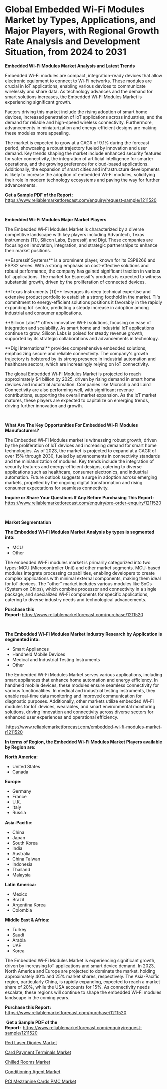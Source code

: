<p><h1>Global Embedded Wi-Fi Modules Market by Types, Applications, and Major Players, with Regional Growth Rate Analysis and Development Situation, from 2024 to 2031</h1></p><p><strong>Embedded Wi-Fi Modules Market Analysis and Latest Trends</strong></p>
<p><p>Embedded Wi-Fi modules are compact, integration-ready devices that allow electronic equipment to connect to Wi-Fi networks. These modules are crucial in IoT applications, enabling various devices to communicate wirelessly and share data. As technology advances and the demand for smart solutions increases, the Embedded Wi-Fi Modules Market is experiencing significant growth. </p><p>Factors driving this market include the rising adoption of smart home devices, increased penetration of IoT applications across industries, and the demand for reliable and high-speed wireless connectivity. Furthermore, advancements in miniaturization and energy-efficient designs are making these modules more appealing.</p><p>The market is expected to grow at a CAGR of 9.1% during the forecast period, showcasing a robust trajectory fueled by innovation and user demand. Key trends shaping the market include enhanced security features for safer connectivity, the integration of artificial intelligence for smarter operations, and the growing preference for cloud-based applications. Additionally, the expansion of smart cities and infrastructure developments is likely to increase the adoption of embedded Wi-Fi modules, solidifying their role in modern technology ecosystems and paving the way for further advancements.</p></p>
<p><strong>Get a Sample PDF of the Report:&nbsp;</strong> <a href="https://www.reliablemarketforecast.com/enquiry/request-sample/1211520?utm_campaign=1121&utm_medium=2&utm_source=Github&utm_content=ia&utm_term=05102024&utm_id=embedded-wi-fi-modules">https://www.reliablemarketforecast.com/enquiry/request-sample/1211520</a></p>
<p>&nbsp;</p>
<p><strong>Embedded Wi-Fi Modules Major Market Players</strong></p>
<p><p>The Embedded Wi-Fi Modules Market is characterized by a diverse competitive landscape with key players including Advantech, Texas Instruments (TI), Silicon Labs, Espressif, and Digi. These companies are focusing on innovation, integration, and strategic partnerships to enhance their market positions.</p><p>**Espressif Systems** is a prominent player, known for its ESP8266 and ESP32 series. With a strong emphasis on cost-effective solutions and robust performance, the company has gained significant traction in various IoT applications. The market for Espressif's products is expected to witness substantial growth, driven by the proliferation of connected devices. </p><p>**Texas Instruments (TI)** leverages its deep technical expertise and extensive product portfolio to establish a strong foothold in the market. TI's commitment to energy-efficient solutions positions it favorably in the rapidly expanding IoT sector, predicting a steady increase in adoption among industrial and consumer applications.</p><p>**Silicon Labs** offers innovative Wi-Fi solutions, focusing on ease of integration and scalability. As smart home and industrial IoT applications continue to grow, Silicon Labs is poised for steady revenue growth, supported by its strategic collaborations and advancements in technology.</p><p>**Digi International** provides comprehensive embedded solutions, emphasizing secure and reliable connectivity. The company's growth trajectory is bolstered by its strong presence in industrial automation and healthcare sectors, which are increasingly relying on IoT connectivity.</p><p>The global Embedded Wi-Fi Modules Market is projected to reach approximately $4 billion by 2025, driven by rising demand in smart home devices and industrial automation. Companies like Microchip and Laird Connectivity are also performing well, with significant revenue contributions, supporting the overall market expansion. As the IoT market matures, these players are expected to capitalize on emerging trends, driving further innovation and growth.</p></p>
<p>&nbsp;</p>
<p><strong>What Are The Key Opportunities For Embedded Wi-Fi Modules Manufacturers?</strong></p>
<p><p>The Embedded Wi-Fi Modules market is witnessing robust growth, driven by the proliferation of IoT devices and increasing demand for smart home technologies. As of 2023, the market is projected to expand at a CAGR of over 15% through 2030, fueled by advancements in connectivity standards and the miniaturization of modules. Key trends include the integration of security features and energy-efficient designs, catering to diverse applications such as healthcare, consumer electronics, and industrial automation. Future outlook suggests a surge in adoption across emerging markets, propelled by the ongoing digital transformation and rising consumer expectations for seamless connectivity.</p></p>
<p><strong>Inquire or Share Your Questions If Any Before Purchasing This Report:</strong> <a href="https://www.reliablemarketforecast.com/enquiry/pre-order-enquiry/1211520?utm_campaign=1121&utm_medium=2&utm_source=Github&utm_content=ia&utm_term=05102024&utm_id=embedded-wi-fi-modules">https://www.reliablemarketforecast.com/enquiry/pre-order-enquiry/1211520</a></p>
<p>&nbsp;</p>
<p><strong>Market Segmentation</strong></p>
<p><strong>The Embedded Wi-Fi Modules Market Analysis by types is segmented into:</strong></p>
<p><ul><li>MCU</li><li>Other</li></ul></p>
<p><p>The embedded Wi-Fi modules market is primarily categorized into two types: MCU (Microcontroller Unit) and other market segments. MCU-based modules integrate processing capabilities, enabling developers to create complex applications with minimal external components, making them ideal for IoT devices. The "other" market includes various modules like SoCs (System on Chips), which combine processor and connectivity in a single package, and specialized Wi-Fi components for specific applications, catering to diverse industry needs and technological advancements.</p></p>
<p><strong>Purchase this Report:&nbsp;</strong><a href="https://www.reliablemarketforecast.com/purchase/1211520?utm_campaign=1121&utm_medium=2&utm_source=Github&utm_content=ia&utm_term=05102024&utm_id=embedded-wi-fi-modules">https://www.reliablemarketforecast.com/purchase/1211520</a></p>
<p>&nbsp;</p>
<p><strong>The Embedded Wi-Fi Modules Market Industry Research by Application is segmented into:</strong></p>
<p><ul><li>Smart Appliances</li><li>Handheld Mobile Devices</li><li>Medical and Industrial Testing Instruments</li><li>Other</li></ul></p>
<p><p>The Embedded Wi-Fi Modules Market serves various applications, including smart appliances that enhance home automation and energy efficiency. In handheld mobile devices, these modules ensure seamless connectivity for various functionalities. In medical and industrial testing instruments, they enable real-time data monitoring and improved communication for diagnostic purposes. Additionally, other markets utilize embedded Wi-Fi modules for IoT devices, wearables, and smart environmental monitoring solutions, driving innovation and connectivity across diverse sectors for enhanced user experiences and operational efficiency.</p></p>
<p><a href="https://www.reliablemarketforecast.com/embedded-wi-fi-modules-market-r1211520?utm_campaign=1121&utm_medium=2&utm_source=Github&utm_content=ia&utm_term=05102024&utm_id=embedded-wi-fi-modules">&nbsp;https://www.reliablemarketforecast.com/embedded-wi-fi-modules-market-r1211520</a></p>
<p><strong>In terms of Region, the Embedded Wi-Fi Modules Market Players available by Region are:</strong></p>
<p>
    <p> <strong> North America: </strong>
        <ul>
            <li>United States</li>
            <li>Canada</li>
        </ul>
        </p> 
    <p> <strong> Europe: </strong>
        <ul>
            <li>Germany</li>
            <li>France</li>
            <li>U.K.</li>
            <li>Italy</li>
            <li>Russia</li>
        </ul>
        </p> 
    <p> <strong> Asia-Pacific: </strong>
        <ul>
            <li>China</li>
            <li>Japan</li>
            <li>South Korea</li>
            <li>India</li>
            <li>Australia</li>
            <li>China Taiwan</li>
            <li>Indonesia</li>
            <li>Thailand</li>
            <li>Malaysia</li>
        </ul>
        </p> 
    <p> <strong> Latin America: </strong>
        <ul>
            <li>Mexico</li>
            <li>Brazil</li>
            <li>Argentina Korea</li>
            <li>Colombia</li>
        </ul>
        </p> 
    <p> <strong> Middle East & Africa: </strong>
        <ul>
            <li>Turkey</li>
            <li>Saudi</li>
            <li>Arabia</li>
            <li>UAE</li>
            <li>Korea</li>
        </ul>
    </p>
    </p>
<p><p>The Embedded Wi-Fi Modules Market is experiencing significant growth, driven by increasing IoT applications and smart device demand. In 2023, North America and Europe are projected to dominate the market, holding approximately 40% and 25% market shares, respectively. The Asia-Pacific region, particularly China, is rapidly expanding, expected to reach a market share of 20%, while the USA accounts for 15%. As connectivity needs escalate, these regions will continue to shape the embedded Wi-Fi modules landscape in the coming years.</p></p>
<p><strong>Purchase this Report: </strong><a href="https://www.reliablemarketforecast.com/purchase/1211520?utm_campaign=1121&utm_medium=2&utm_source=Github&utm_content=ia&utm_term=05102024&utm_id=embedded-wi-fi-modules">https://www.reliablemarketforecast.com/purchase/1211520</a></p>
<p>&nbsp;<strong>Get a Sample PDF of the Report:&nbsp;&nbsp;</strong><a href="https://www.reliablemarketforecast.com/enquiry/request-sample/1211520?utm_campaign=1121&utm_medium=2&utm_source=Github&utm_content=ia&utm_term=05102024&utm_id=embedded-wi-fi-modules">https://www.reliablemarketforecast.com/enquiry/request-sample/1211520</a></p>
<p><strong></strong></p>
<p><p><a href="https://issuu.com/reportprime-2/docs/red-laser-diodes-market-size-2030.p_869e98a23f9b9b?utm_campaign=1121&utm_medium=2&utm_source=Github&utm_content=ia&utm_term=05102024&utm_id=embedded-wi-fi-modules">Red Laser Diodes Market</a></p><p><a href="https://github.com/mabutironaldo/Market-Research-Report-List-6/blob/main/card-payment-terminals-market.md?utm_campaign=1121&utm_medium=2&utm_source=Github&utm_content=ia&utm_term=05102024&utm_id=embedded-wi-fi-modules">Card Payment Terminals Market</a></p><p><a href="https://www.linkedin.com/pulse/chilled-rooms-revenue-growth-report-2024-2031-full-view-market-cwbge?utm_campaign=1121&utm_medium=2&utm_source=Github&utm_content=ia&utm_term=05102024&utm_id=embedded-wi-fi-modules">Chilled Rooms Market</a></p><p><a href="https://www.linkedin.com/pulse/conditioning-agent-market-research-report-forecast-xzlle?utm_campaign=1121&utm_medium=2&utm_source=Github&utm_content=ia&utm_term=05102024&utm_id=embedded-wi-fi-modules">Conditioning Agent Market</a></p><p><a href="https://issuu.com/reportprime-2/docs/pci-mezzanine-cards-pmc-market-size_2002ea687b3b0f?utm_campaign=1121&utm_medium=2&utm_source=Github&utm_content=ia&utm_term=05102024&utm_id=embedded-wi-fi-modules">PCI Mezzanine Cards PMC Market</a></p></p>